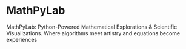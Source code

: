 # MathPyLab
MathPyLab: Python-Powered Mathematical Explorations &amp; Scientific Visualizations. Where algorithms meet artistry and equations become experiences
